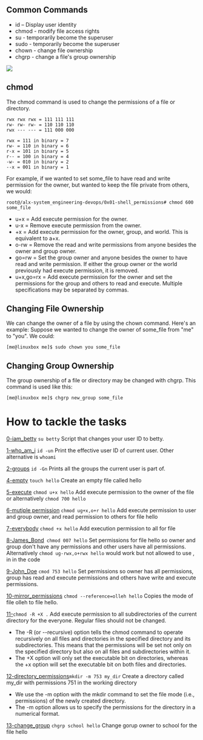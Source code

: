 ## Common Commands

* id – Display user identity<br>
* chmod - modify file access rights<br>
* su - temporarily become the superuser<br>
* sudo - temporarily become the superuser<br>
* chown - change file ownership<br>
* chgrp - change a file's group ownership<br>




![](http://linuxcommand.org/images/file_permissions.png)

## chmod
The chmod command is used to change the permissions of a file or directory.

```
rwx rwx rwx = 111 111 111
rw- rw- rw- = 110 110 110
rwx --- --- = 111 000 000

rwx = 111 in binary = 7
rw- = 110 in binary = 6
r-x = 101 in binary = 5
r-- = 100 in binary = 4
-w- = 010 in binary = 2
--x = 001 in binary = 1

```

For example, if we wanted to set some_file to have read and write permission for the owner, but wanted to keep the file private from others, we would:
```
root@/alx-system_engineering-devops/0x01-shell_permissions# chmod 600 some_file

```

* u+x = Add execute permission for the owner.
* u-x  = Remove execute permission from the owner.
* +x = Add execute permission for the owner, group, and world. This is equivalent to a+x.
* o-rw = Remove the read and write permissions from anyone besides the owner and group owner.
* go=rw = Set the group owner and anyone besides the owner to have read and write permission. If either the group owner or the world previously had execute permission, it is removed.
* u+x,go=rx  = Add execute permission for the owner and set the permissions for the group and others to read and execute. Multiple specifications may be separated by commas.


## Changing File Ownership
We can change the owner of a file by using the chown command. Here's an example: Suppose we wanted to change the owner of some_file from "me" to "you". We could:

```[me@linuxbox me]$ sudo chown you some_file```

## Changing Group Ownership
The group ownership of a file or directory may be changed with chgrp. This command is used like this:

```[me@linuxbox me]$ chgrp new_group some_file```

# How to tackle the tasks

[0-iam_betty](https://github.com/Darryl-Mbae/alx-system_engineering-devops/blob/265fdab20605aa30ac0029ca29bdfaef28a1d17f/0x01-shell_permissions/0-iam_betty) ```su betty```  Script that changes your user ID to betty.

[1-who_am_i](https://github.com/Darryl-Mbae/alx-system_engineering-devops/blob/6dcef42130dc4a52b263a17fff74dd9c75f94ee6/0x01-shell_permissions/1-who_am_i) ```id -un``` Print the effective user ID of current user. Other alternative is ```whoami```

[2-groups](https://github.com/Darryl-Mbae/alx-system_engineering-devops/blob/7ad6a162a5c5c4b100346876ff4ed0d4699cd2e6/0x01-shell_permissions/2-groups) ```id -Gn``` Prints all the groups the current user is part of.

[4-empty](https://github.com/Darryl-Mbae/alx-system_engineering-devops/blob/69543d4d947a4b11c75e0c2209ce5bbacb69de5c/0x01-shell_permissions/4-empty) ```touch hello``` Create an empty file called hello

[5-execute](https://github.com/Darryl-Mbae/alx-system_engineering-devops/blob/9b8302d4b2e50ce20ae27f8898c38c5e2199eab9/0x01-shell_permissions/5-execute) ```chmod u+x hello```  Add execute permission to the owner of the file or alternatively ```chmod 700 hello```

[6-mutiple permission](https://github.com/Darryl-Mbae/alx-system_engineering-devops/blob/d088c67183b7bd90d94f9e4d328d7004778f29a3/0x01-shell_permissions/6-multiple_permissions) ```chmod ug+x,o+r hello``` Add execute permission to user and group owner, and read permission to others for file hello

[7-everybody](https://github.com/Darryl-Mbae/alx-system_engineering-devops/blob/542223a5be42349723e5320bd17675a339531f0e/0x01-shell_permissions/7-everybody) ```chmod +x hello``` Add execution permission to all for file 

[8-James_Bond](https://github.com/Darryl-Mbae/alx-system_engineering-devops/blob/fc50c391dbf6c49617364164b13e3558db723009/0x01-shell_permissions/8-James_Bond)``` chmod 007 hello``` Set permissions for file hello so owner and group don't have any permissions and other users have all permissions. Alternatively ```chmod ug-rwx,o+rwx hello``` would work but not allowed to use , in in the code

[9-John_Doe](https://github.com/Darryl-Mbae/alx-system_engineering-devops/blob/56b62b89652bf01f79710ecd4b3b6d3943ddb076/0x01-shell_permissions/9-John_Doe) ```cmod 753 hello``` Set permissions so owner has all permissions, group has read and execute permissions and others have write and execute permissions.

[10-mirror_permissions](https://github.com/Darryl-Mbae/alx-system_engineering-devops/blob/a05ab4214a8bc5e4bb47ac17566ce3f7c18d81cc/0x01-shell_permissions/10-mirror_permissions) ```chmod --reference=olleh hello``` Copies the mode of file olleh to file hello.

[11-](https://github.com/Darryl-Mbae/alx-system_engineering-devops/blob/cfd60487b2a707198417f9a28b6c017c8900b2ef/0x01-shell_permissions/11-directories_permissions)```chmod -R +X .``` Add execute permission to all subdirectories of the current directory for the everyone. Regular files should not be changed.
* The -R (or --recursive) option tells the chmod command to operate recursively on all files and directories in the specified directory and its subdirectories. This means that the permissions will be set not only on the specified directory but also on all files and subdirectories within it.
* The +X option will only set the executable bit on directories, whereas the +x option will set the executable bit on both files and directories.

[12-directory_permissions](https://github.com/Darryl-Mbae/alx-system_engineering-devops/blob/87555ab7be348b93627b79b1c2f4026ab9628623/0x01-shell_permissions/12-directory_permissions)```mkdir -m 753 my_dir``` Create a directory called my_dir with permissions 751 in the working directory
* We use the -m option with the mkdir command to set the file mode (i.e., permissions) of the newly created directory.
* The -m option allows us to specify the permissions for the directory in a numerical format. 

[13-change_group](https://github.com/Darryl-Mbae/alx-system_engineering-devops/blob/71e989a29579ad4b727bd8cfc0d2b18e4361940c/0x01-shell_permissions/13-change_group) ```chgrp school hello``` Change gorup owner to school for the file hello
